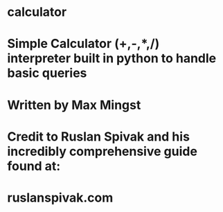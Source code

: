 # calculator
# Simple Calculator (+,-,*,/) interpreter built in python to handle basic queries
# Written by Max Mingst
#
#
# Credit to Ruslan Spivak and his incredibly comprehensive guide found at:
# ruslanspivak.com
